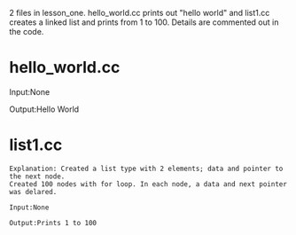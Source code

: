 2 files in lesson_one. hello_world.cc prints out "hello world" and list1.cc creates a linked list and prints from 1 to 100. Details are commented out in the code.

# hello_world.cc

  Input:None

  Output:Hello World


# list1.cc
    
    Explanation: Created a list type with 2 elements; data and pointer to the next node.
    Created 100 nodes with for loop. In each node, a data and next pointer was delared.
    
    Input:None
    
    Output:Prints 1 to 100
